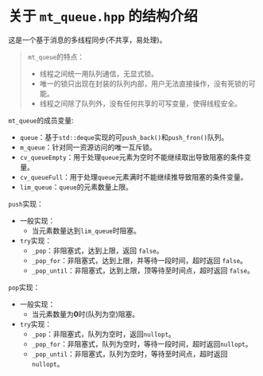 


# 关于 `mt_queue.hpp` 的结构介绍

这是一个基于消息的多线程同步(不共享，易处理)。

> `mt_queue`的特点：
> 
> * 线程之间统一用队列通信，无显式锁。
> * 唯一的锁只出现在封装的队列内部，用户无法直接操作，没有死锁的可能。
> * 线程之间除了队列外，没有任何共享的可写变量，使得线程安全。


`mt_queue`的成员变量:
* `queue`：基于`std::deque`实现的可`push_back()`和`push_fron()`队列。
* `m_queue`：针对同一资源访问的唯一互斥锁。
* `cv_queueEmpty`：用于处理`queue`元素为空时不能继续取出导致阻塞的条件变量。
* `cv_queueFull`：用于处理`queue`元素满时不能继续推导致阻塞的条件变量。
* `lim_queue`：`queue`的元素数量上限。

`push`实现：
* 一般实现：
  * 当元素数量达到`lim_queue`时阻塞。
* `try`实现：
  * `_pop`：非阻塞式，达到上限，返回 `false`。
  * `_pop_for`：非阻塞式，达到上限，并等待一段时间，超时返回 `false`。
  * `_pop_until`：非阻塞式，达到上限，顶等待至时间点，超时返回 `false`。

`pop`实现：
* 一般实现：
  * 当元素数量为**0**时(队列为空)阻塞。
* `try`实现：
  * `_pop`：非阻塞式，队列为空时，返回`nullopt`。
  * `_pop_for`：非阻塞式，队列为空时，等待一段时间，超时返回`nullopt`。
  * `_pop_until`：非阻塞式，队列为空时，等待至时间点，超时返回`nullopt`。

